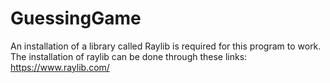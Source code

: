 # GuessingGame
An installation of a library called Raylib is required for this program to work. The installation of raylib can be done through these links:
https://www.raylib.com/

